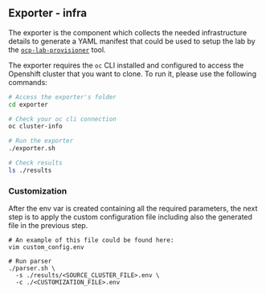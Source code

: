 ## Exporter - infra
The exporter is the component which collects the needed infrastructure details
to generate a YAML manifest that could be used to setup the lab by the
[`ocp-lab-provisioner`](https://github.com/RHEcosystemAppEng/ocp_labs_provisioner)
tool.

The exporter requires the `oc` CLI installed and configured to access the
Openshift cluster that you want to clone. To run it, please use the following
commands:
```sh
# Access the exporter's folder
cd exporter

# Check your oc cli connection
oc cluster-info

# Run the exporter
./exporter.sh

# Check results
ls ./results
```

### Customization
After the env var is created containing all the required parameters, the next
step is to apply the custom configuration file including also the generated file
in the previous step.
```
# An example of this file could be found here:
vim custom_config.env

# Run parser
./parser.sh \
  -s ./results/<SOURCE_CLUSTER_FILE>.env \
  -c ./<CUSTOMIZATION_FILE>.env
```